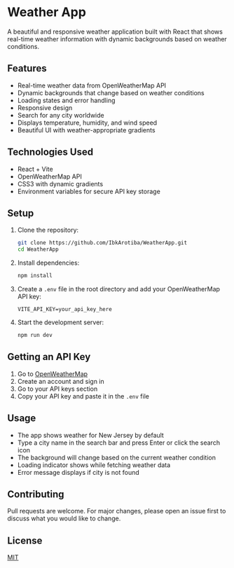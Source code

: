 # Weather App

A beautiful and responsive weather application built with React that shows real-time weather information with dynamic backgrounds based on weather conditions.

## Features

- Real-time weather data from OpenWeatherMap API
- Dynamic backgrounds that change based on weather conditions
- Loading states and error handling
- Responsive design
- Search for any city worldwide
- Displays temperature, humidity, and wind speed
- Beautiful UI with weather-appropriate gradients

## Technologies Used

- React + Vite
- OpenWeatherMap API
- CSS3 with dynamic gradients
- Environment variables for secure API key storage

## Setup

1. Clone the repository:
   ```bash
   git clone https://github.com/IbkArotiba/WeatherApp.git
   cd WeatherApp
   ```

2. Install dependencies:
   ```bash
   npm install
   ```

3. Create a `.env` file in the root directory and add your OpenWeatherMap API key:
   ```env
   VITE_API_KEY=your_api_key_here
   ```

4. Start the development server:
   ```bash
   npm run dev
   ```

## Getting an API Key

1. Go to [OpenWeatherMap](https://openweathermap.org/)
2. Create an account and sign in
3. Go to your API keys section
4. Copy your API key and paste it in the `.env` file

## Usage

- The app shows weather for New Jersey by default
- Type a city name in the search bar and press Enter or click the search icon
- The background will change based on the current weather condition
- Loading indicator shows while fetching weather data
- Error message displays if city is not found

## Contributing

Pull requests are welcome. For major changes, please open an issue first to discuss what you would like to change.

## License

[MIT](https://choosealicense.com/licenses/mit/)
